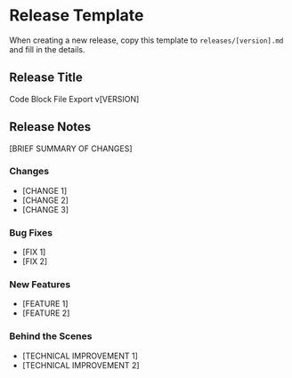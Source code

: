 # Release Template

When creating a new release, copy this template to `releases/[version].md` and fill in the details.

## Release Title
Code Block File Export v[VERSION]

## Release Notes
[BRIEF SUMMARY OF CHANGES]

### Changes
- [CHANGE 1]
- [CHANGE 2]
- [CHANGE 3]

### Bug Fixes
- [FIX 1]
- [FIX 2]

### New Features
- [FEATURE 1]
- [FEATURE 2]

### Behind the Scenes
- [TECHNICAL IMPROVEMENT 1]
- [TECHNICAL IMPROVEMENT 2]
